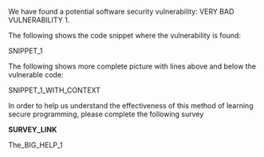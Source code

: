 We have found a potential software security vulnerability: VERY BAD VULNERABILITY 1.

The following shows the code snippet where the vulnerability is found:

SNIPPET_1

The following shows more complete picture with lines above and below the vulnerable code:

SNIPPET_1_WITH_CONTEXT

In order to help us understand the effectiveness of this method of learning secure programming, please complete the following survey

**SURVEY_LINK**

The_BIG_HELP_1
